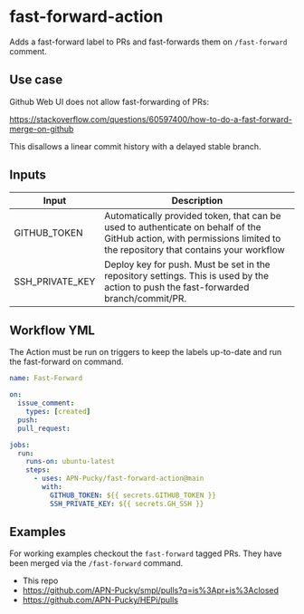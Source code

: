 # fast-forward-action

Adds a fast-forward label to PRs and fast-forwards them on `/fast-forward` comment.

## Use case

Github Web UI does not allow fast-forwarding of PRs: 

https://stackoverflow.com/questions/60597400/how-to-do-a-fast-forward-merge-on-github

This disallows a linear commit history with a delayed stable branch.

## Inputs

| Input      | Description |
| ----------- | ----------- |
| GITHUB_TOKEN      | Automatically provided token, that can be used to authenticate on behalf of the GitHub action, with permissions limited to the repository that contains your workflow       |
| SSH_PRIVATE_KEY   | Deploy key for push. Must be  set in the repository settings. This is used by the action to push the fast-forwarded branch/commit/PR.        |

## Workflow YML

The Action must be run on triggers to keep the labels up-to-date and run the fast-forward on command. 

```yml
name: Fast-Forward

on: 
  issue_comment:
    types: [created]
  push:
  pull_request:

jobs:
  run:
    runs-on: ubuntu-latest
    steps:
      - uses: APN-Pucky/fast-forward-action@main
        with:
          GITHUB_TOKEN: ${{ secrets.GITHUB_TOKEN }}
          SSH_PRIVATE_KEY: ${{ secrets.GH_SSH }}
```

## Examples

For working examples checkout the `fast-forward` tagged PRs. 
They have been merged via the `/fast-forward` command.

* This repo
* https://github.com/APN-Pucky/smpl/pulls?q=is%3Apr+is%3Aclosed
* https://github.com/APN-Pucky/HEPi/pulls
